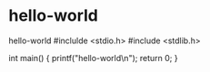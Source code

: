 # hello-world
hello-world
#inclulde <stdio.h>
#include <stdlib.h>

int main()
{
    printf("hello-world\n");
    return 0;
}
